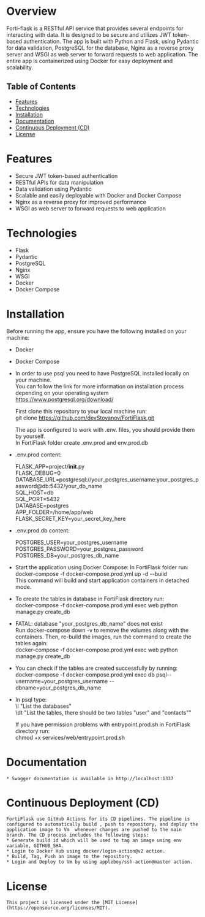 # Overview

Forti-flask is a RESTful API service that provides several endpoints  for interacting with data. It is designed to be secure and utilizes JWT token-based authentication. The app is built with Python and Flask, using Pydantic for data validation, PostgreSQL for the database,  Nginx as a reverse proxy server and WSGI as web server to forward requests to web application. The entire app is containerized using Docker for easy deployment and scalability.

## Table of Contents

- [Features](#features)
- [Technologies](#technologies)
- [Installation](#installation)
- [Documentation](#documentation)
- [Continuous Deployment (CD)](#continuous-deployment-cd)
- [License](#license)


# Features

* Secure JWT token-based authentication
* RESTful APIs for data manipulation
* Data validation using Pydantic
* Scalable and easily deployable with Docker and Docker Compose
* Nginx as a reverse proxy for improved performance
* WSGI as web server to forward requests to web application

# Technologies
* Flask
* Pydantic
* PostgreSQL
* Nginx
* WSGI
* Docker
* Docker Compose

# Installation

Before running the app, ensure you have the following installed on your machine:

* Docker
* Docker Compose 
* In order to use psql you need to have PostgreSQL installed locally on your machine.   
  You can follow the link for more information on installation process depending on your operating system  
  https://www.postgresql.org/download/

    First clone this repository to your local machine run:   
    git clone https://github.com/devStoyanov/FortiFlask.git

    The app is configured to work with .env. files,
    you should provide them by yourself.  
    In FortiFlask folder create .env.prod and env.prod.db

* .env.prod content:

    FLASK_APP=project/__init__.py  
    FLASK_DEBUG=0  
    DATABASE_URL=postgresql://your_postgres_username:your_postgres_password@db:5432/your_db_name  
    SQL_HOST=db  
    SQL_PORT=5432  
    DATABASE=postgres  
    APP_FOLDER=/home/app/web  
    FLASK_SECRET_KEY=your_secret_key_here

* .env.prod.db content:

    POSTGRES_USER=your_postgres_username  
    POSTGRES_PASSWORD=your_postgres_password   
    POSTGRES_DB=your_postgres_db_name  


* Start the application using Docker Compose:
    In FortiFlask folder run:  
    docker-compose -f docker-compose.prod.yml up -d --build  
    This command will build and start application containers in detached mode.


* To create the tables in database in FortiFlask directory run:  
    docker-compose -f docker-compose.prod.yml exec web python manage.py create_db  

* FATAL:  database "your_postgres_db_name" does not exist  
    Run docker-compose down -v to remove the volumes along with the containers. Then, re-build the images, run the command to create the tables again:  
    docker-compose -f docker-compose.prod.yml exec web python manage.py create_db
  
* You can check if the tables are created successfully by running:  
    docker-compose -f docker-compose.prod.yml exec db psql--username=your_postgres_username --dbname=your_postgres_db_name  
* In psql type:   
    \l "List the databases"  
    \dt "List the tables, there should be two tables "user" and "contacts""

    If you have permission problems with entrypoint.prod.sh in FortiFlask directory run:  
    chmod +x services/web/entrypoint.prod.sh

# Documentation

    * Swagger documentation is available in http://localhost:1337


# Continuous Deployment (CD)

    FortiFlask use GitHub Actions for its CD pipelines. The pipeline is configured to automatically build , push to repository, and deploy the application image to Vm  whenever changes are pushed to the main branch. The CD process includes the following steps:
    * Generate build id which will be used to tag an image using env variable, GITHUB_SHA.
    * Login to Docker Hub using docker/login-action@v2 action.
    * Build, Tag, Push an image to the repository.
    * Login and Deploy to Vm by using appleboy/ssh-action@master action.

# License

    This project is licensed under the [MIT License](https://opensource.org/licenses/MIT).





